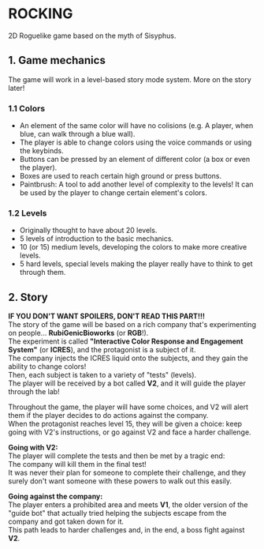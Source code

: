 # ROCKING
2D Roguelike game based on the myth of Sisyphus.

##  1. Game mechanics
The game will work in a level-based story mode system. More on the story later!

### 1.1 Colors
- An element of the same color will have no colisions (e.g. A player, when blue, can walk through a blue wall).
- The player is able to change colors using the voice commands or using the keybinds.
- Buttons can be pressed by an element of different color (a box or even the player).
- Boxes are used to reach certain high ground or press buttons.
- Paintbrush: A tool to add another level of complexity to the levels! It can be used by the player to change certain element's colors.

### 1.2 Levels
- Originally thought to have about 20 levels.
- 5 levels of introduction to the basic mechanics.
- 10 (or 15) medium levels, developing the colors to make more creative levels.
- 5 hard levels, special levels making the player really have to think to get through them.

## 2. Story  
**IF YOU DON'T WANT SPOILERS, DON'T READ THIS PART!!!**  
The story of the game will be based on a rich company that's experimenting on people... **RubiGenicBioworks** (or **RGB**!).  
The experiment is called **"Interactive Color Response and Engagement System"** (or **ICRES**), and the protagonist is a subject of it.  
The company injects the ICRES liquid onto the subjects, and they gain the ability to change colors!  
Then, each subject is taken to a variety of "tests" (levels).  
The player will be received by a bot called **V2**, and it will guide the player through the lab!  

Throughout the game, the player will have some choices, and V2 will alert them if the player decides to do actions against the company.  
When the protagonist reaches level 15, they will be given a choice: keep going with V2's instructions, or go against V2 and face a harder challenge.  

**Going with V2:**  
The player will complete the tests and then be met by a tragic end:  
The company will kill them in the final test!  
It was never their plan for someone to complete their challenge, and they surely don't want someone with these powers to walk out this easily.  

**Going against the company:**  
The player enters a prohibited area and meets **V1**, the older version of the "guide bot" that actually tried helping the subjects escape from the company and got taken down for it.  
This path leads to harder challenges and, in the end, a boss fight against **V2**.  
